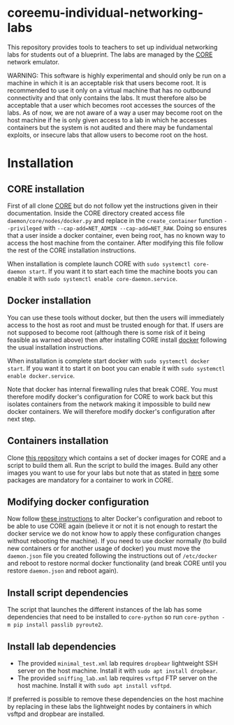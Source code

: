 # coreemu-individual-networking-labs

This repository provides tools to teachers to set up individual networking labs for students out of a blueprint. The labs are managed by the [CORE](https://github.com/coreemu/core) network emulator. 

WARNING: This software is highly experimental and should only be run on a machine in which it is an acceptable risk that users become root. It is recommended to use it only on a virtual machine that has no outbound connectivity and that only contains the labs. It must therefore also be acceptable that a user which becomes root accesses the sources of the labs. As of now, we are not aware of a way a user may become root on the host machine if he is only given access to a lab in which he accesses containers but the system is not audited and there may be fundamental exploits, or insecure labs that allow users to become root on the host. 

# Installation

## CORE installation

First of all clone [CORE](https://github.com/coreemu/core) but do not follow yet the instructions given in their documentation. Inside the CORE directory created access file `daemon/core/nodes/docker.py` and replace in the `create_container` function `--privileged` with `--cap-add=NET_ADMIN --cap-add=NET_RAW`. Doing so ensures that a user inside a docker container, even being root, has no known way to access the host machine from the container. After modifying this file follow the rest of the CORE installation instructions.

When installation is complete launch CORE with `sudo systemctl core-daemon start`. If you want it to start each time the machine boots you can enable it with `sudo systemctl enable core-daemon.service`.

## Docker installation

You can use these tools without docker, but then the users will immediately access to the host as root and must be trusted enough for that. If users are not supposed to become root (although there is some risk of it being feasible as warned above) then after installing CORE install [docker](https://www.docker.com/) following the usual installation instructions.

When installation is complete start docker with `sudo systemctl docker start`. If you want it to start it on boot you can enable it with `sudo systemctl enable docker.service`.

Note that docker has internal firewalling rules that break CORE. You must therefore modify docker's configuration for CORE to work back but this isolates containers from the network making it impossible to build new docker containers. We will therefore modify docker's configuration after next step.


## Containers installation

Clone [this repository](https://github.com/carlosaguilarmelchor/coreemu-docker-images) which contains a set of docker images for CORE and a script to build them all. Run the script to build the images. Build any other images you want to use for your labs but note that as stated in [here](https://github.com/carlosaguilarmelchor/coreemu-docker-images) some packages are mandatory for a container to work in CORE.

## Modifying docker configuration

Now follow [these instructions](https://github.com/coreemu/core/tree/master/daemon/examples/docker) to alter Docker's configuration and reboot to be able to use CORE again (believe it or not it is not enough to restart the docker service we do not know how to apply these configuration changes without rebooting the machine). If you need to use docker normally (to build new containers or for another usage of docker) you must move the `daemon.json` file you created following the instructions out of `/etc/docker` and reboot to restore normal docker functionality (and break CORE until you restore `daemon.json` and reboot again).

## Install script dependencies

The script that launches the different instances of the lab has some dependencies that need to be installed to `core-python` so run `core-python -m pip install passlib pyroute2`.

## Install lab dependencies

  * The provided `minimal_test.xml` lab requires `dropbear` lightweight SSH server on the host machine. Install it with `sudo apt install dropbear`.
  * The provided `sniffing_lab.xml` lab requires `vsftpd` FTP server on the host machine. Install it with `sudo apt install vsftpd`.

If preferred is possible to remove these dependencies on the host machine by replacing in these labs the lightweight nodes by containers in which vsftpd and dropbear are installed.




